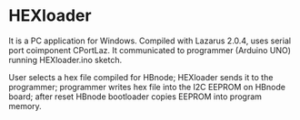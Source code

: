 # HEXloader

It is a PC application for Windows. Compiled with Lazarus 2.0.4, uses serial port coimponent CPortLaz. It communicated to programmer (Arduino UNO) running HEXloader.ino sketch.

User selects a hex file compiled for HBnode; HEXloader sends it to the programmer; programmer writes hex file into the I2C EEPROM on HBnode board; after reset HBnode bootloader copies EEPROM into program memory.
